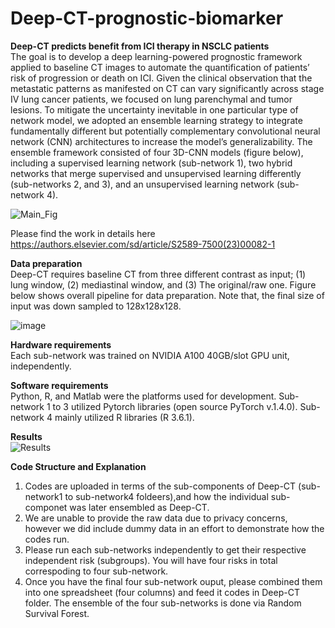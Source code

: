 # Deep-CT-prognostic-biomarker
**Deep-CT predicts benefit from ICI therapy in NSCLC patients**  
The goal is to develop a deep learning-powered prognostic framework applied to baseline CT images to automate the quantification of patients’ risk of progression or death on ICI. Given the clinical observation that the metastatic patterns as manifested on CT can vary significantly across stage IV lung cancer patients, we focused on lung parenchymal and tumor lesions. To mitigate the uncertainty inevitable in one particular type of network model, we adopted an ensemble learning strategy to integrate fundamentally different but potentially complementary convolutional neural network (CNN) architectures to increase the model’s generalizability. The ensemble framework consisted of four 3D-CNN models (figure below), including a supervised learning network (sub-network 1), two hybrid networks that merge supervised and unsupervised learning differently (sub-networks 2, and 3), and an unsupervised learning network (sub-network 4).

![Main_Fig](https://github.com/WuLabMDA/Deep_CT-prognostic-biomarker/assets/77283272/d79b7e36-e80e-4347-80ee-c92fd173d536)

Please find the work in details here https://authors.elsevier.com/sd/article/S2589-7500(23)00082-1

**Data preparation**  
Deep-CT requires baseline CT from three different contrast as input; (1) lung window, (2) mediastinal window, and (3) The original/raw one. Figure below shows overall pipeline for data preparation. Note that, the final size of input was down sampled to 128x128x128. 

![image](https://user-images.githubusercontent.com/77283272/214706511-6b2f1c80-cee7-4513-8ad7-2773e11263bc.png)

**Hardware requirements**  
Each sub-network was trained on NVIDIA A100 40GB/slot GPU unit, independently.

**Software requirements**  
Python, R, and Matlab were the platforms used for development. Sub-network 1 to 3 utilized Pytorch libraries (open source PyTorch v.1.4.0). Sub-network 4 mainly utilized R libraries (R 3.6.1). 

**Results**  
![Results](https://github.com/WuLabMDA/Deep_CT-prognostic-biomarker/assets/77283272/2b8a69b1-b736-4705-ba66-761c7efb0144)



**Code Structure and Explanation**  
1. Codes are uploaded in terms of the sub-components of Deep-CT (sub-network1 to sub-network4 foldeers),and how the individual sub-componet was later ensembled as Deep-CT.
2. We are unable to provide the raw data due to privacy concerns, however we did include dummy data in an effort to demonstrate how the codes run.
3. Please run each sub-networks independently to get their respective independent risk (subgroups). You will have four risks in total correspoding to four sub-network.
4. Once you have the final four sub-network ouput, please combined them into one spreadsheet (four columns) and feed it codes in Deep-CT folder. The ensemble of the four sub-networks is done via Random Survival Forest.

